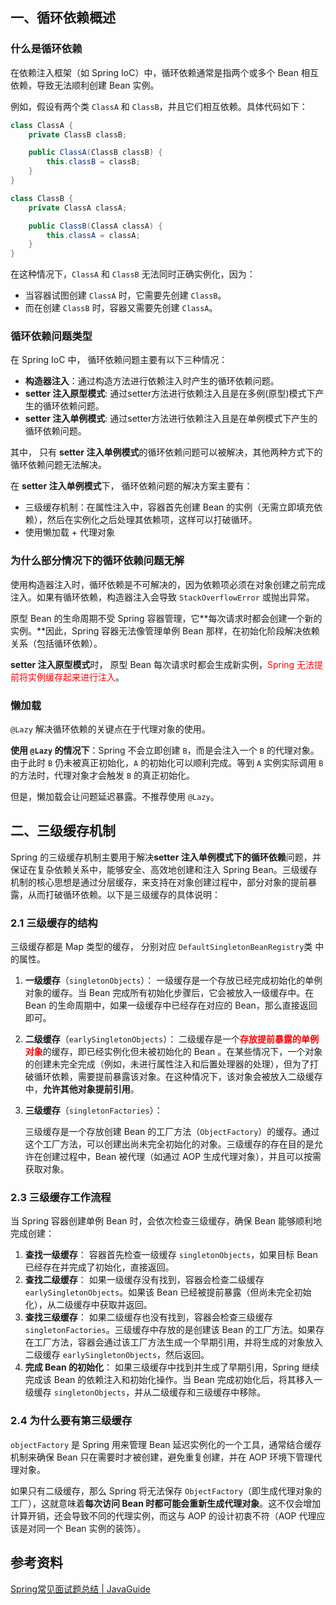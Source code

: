## 一、循环依赖概述

### 什么是循环依赖

在依赖注入框架（如 Spring IoC）中，循环依赖通常是指两个或多个 Bean 相互依赖，导致无法顺利创建 Bean 实例。

例如，假设有两个类 `ClassA` 和 `ClassB`，并且它们相互依赖。具体代码如下：

```java
class ClassA {
    private ClassB classB;

    public ClassA(ClassB classB) {
        this.classB = classB;
    }
}

class ClassB {
    private ClassA classA;

    public ClassB(ClassA classA) {
        this.classA = classA;
    }
}
```

在这种情况下，`ClassA` 和 `ClassB` 无法同时正确实例化，因为：

- 当容器试图创建 `ClassA` 时，它需要先创建 `ClassB`。
- 而在创建 `ClassB` 时，容器又需要先创建 `ClassA`。





### 循环依赖问题类型

在 Spring IoC 中， 循环依赖问题主要有以下三种情况：

* **构造器注入**：通过构造方法进行依赖注入时产生的循环依赖问题。
* **setter 注入原型模式**: 通过setter方法进行依赖注入且是在多例(原型)模式下产生的循环依赖问题。
* **setter 注入单例模式**: 通过setter方法进行依赖注入且是在单例模式下产生的循环依赖问题。

其中， 只有 **setter 注入单例模式**的循环依赖问题可以被解决，其他两种方式下的循环依赖问题无法解决。

在 **setter 注入单例模式**下， 循环依赖问题的解决方案主要有：

- 三级缓存机制：在属性注入中，容器首先创建 Bean 的实例（无需立即填充依赖），然后在实例化之后处理其依赖项，这样可以打破循环。
- 使用懒加载 + 代理对象



### 为什么部分情况下的循环依赖问题无解

使用构造器注入时，循环依赖是不可解决的，因为依赖项必须在对象创建之前完成注入。如果有循环依赖，构造器注入会导致 `StackOverflowError` 或抛出异常。



原型 Bean 的生命周期不受 Spring 容器管理，它**每次请求时都会创建一个新的实例。**因此，Spring 容器无法像管理单例 Bean 那样，在初始化阶段解决依赖关系（包括循环依赖）。

**setter 注入原型模式**时， 原型 Bean 每次请求时都会生成新实例，<font color="red">Spring 无法提前将实例缓存起来进行注入</font>。







### 懒加载

`@Lazy` 解决循环依赖的关键点在于代理对象的使用。

**使用 `@Lazy` 的情况下**：Spring 不会立即创建 `B`，而是会注入一个 `B` 的代理对象。由于此时 `B` 仍未被真正初始化，`A` 的初始化可以顺利完成。等到 `A` 实例实际调用 `B` 的方法时，代理对象才会触发 `B` 的真正初始化。



但是，懒加载会让问题延迟暴露。不推荐使用 `@Lazy`。



## 二、三级缓存机制

Spring 的三级缓存机制主要用于解决**setter 注入单例模式下的循环依赖**问题，并保证在复杂依赖关系中，能够安全、高效地创建和注入 Spring Bean。三级缓存机制的核心思想是通过分层缓存，来支持在对象创建过程中，部分对象的提前暴露，从而打破循环依赖。以下是三级缓存的具体说明：



### 2.1 三级缓存的结构

三级缓存都是 Map 类型的缓存， 分别对应 `DefaultSingletonBeanRegistry`类 中的属性。

1. **一级缓存**（`singletonObjects`）：
   一级缓存是一个存放已经完成初始化的单例对象的缓存。当 Bean 完成所有初始化步骤后，它会被放入一级缓存中。在 Bean 的生命周期中，如果一级缓存中已经存在对应的 Bean，那么直接返回即可。
2. **二级缓存**（`earlySingletonObjects`）：
   二级缓存是一个<font color="red">**存放提前暴露的单例对象**</font>的缓存，即已经实例化但未被初始化的 Bean 。在某些情况下，一个对象的创建未完全完成（例如，未进行属性注入和后置处理器的处理），但为了打破循环依赖，需要提前暴露该对象。在这种情况下，该对象会被放入二级缓存中，**允许其他对象提前引用**。

3. **三级缓存**（`singletonFactories`）：

   三级缓存是一个存放创建 Bean 的工厂方法（`ObjectFactory`）的缓存。通过这个工厂方法，可以创建出尚未完全初始化的对象。三级缓存的存在目的是允许在创建过程中，Bean 被代理（如通过 AOP 生成代理对象），并且可以按需获取对象。

   



### 2.3 三级缓存工作流程

当 Spring 容器创建单例 Bean 时，会依次检查三级缓存，确保 Bean 能够顺利地完成创建：

1. **查找一级缓存**：
   容器首先检查一级缓存 `singletonObjects`，如果目标 Bean 已经存在并完成了初始化，直接返回。
2. **查找二级缓存**：
   如果一级缓存没有找到，容器会检查二级缓存 `earlySingletonObjects`。如果该 Bean 已经被提前暴露（但尚未完全初始化），从二级缓存中获取并返回。
3. **查找三级缓存**：
   如果二级缓存也没有找到，容器会检查三级缓存 `singletonFactories`。三级缓存中存放的是创建该 Bean 的工厂方法。如果存在工厂方法，容器会通过该工厂方法生成一个早期引用，并将生成的对象放入二级缓存 `earlySingletonObjects`，然后返回。
4. **完成 Bean 的初始化**：
   如果三级缓存中找到并生成了早期引用，Spring 继续完成该 Bean 的依赖注入和初始化操作。当 Bean 完成初始化后，将其移入一级缓存 `singletonObjects`，并从二级缓存和三级缓存中移除。



### 2.4 为什么要有第三级缓存

`objectFactory` 是 Spring 用来管理 Bean 延迟实例化的一个工具，通常结合缓存机制来确保 Bean 只在需要时才被创建，避免重复创建，并在 AOP 环境下管理代理对象。



如果只有二级缓存，那么 Spring 将无法保存 `ObjectFactory`（即生成代理对象的工厂），这就意味着**每次访问 Bean 时都可能会重新生成代理对象**。这不仅会增加计算开销，还会导致不同的代理实例，而这与 AOP 的设计初衷不符（AOP 代理应该是对同一个 Bean 实例的装饰）。







## 参考资料

[Spring常见面试题总结 | JavaGuide](https://javaguide.cn/system-design/framework/spring/spring-knowledge-and-questions-summary.html#spring-的循环依赖)

